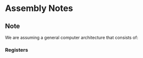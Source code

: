 # Assembly Notes

## Note

We are assuming a general computer architecture that consists of:

### Registers